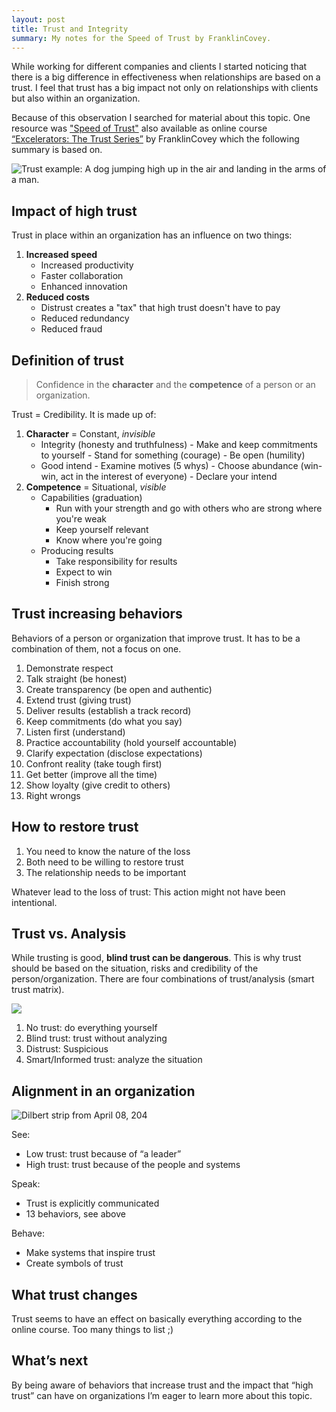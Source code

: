 ```yaml
---
layout: post
title: Trust and Integrity 
summary: My notes for the Speed of Trust by FranklinCovey.
---
```


While working for different companies and clients I started noticing that there is a big difference in effectiveness when relationships are based on a trust. I feel that trust has a big impact not only on relationships with clients but also within an organization.

Because of this observation I searched for material about this topic. One resource was ["Speed of Trust"](http://www.speedoftrust.com) also available as online course [“Excelerators: The Trust Series”](http://www.franklincovey.com/tc/solutions/online-learning/franklincovey-on-demand/excelerators) by FranklinCovey which the following summary is based on.

![Trust example: A dog jumping high up in the air and landing in the arms of a man.](https://media.giphy.com/media/u6sdOrCj98cVi/giphy.gif)


## Impact of high trust 

Trust in place within an organization has an influence on two things:

1. **Increased speed**
    - Increased productivity
    - Faster collaboration
    - Enhanced innovation 
2. **Reduced costs**
    - Distrust creates a "tax" that high trust doesn't have to pay
    - Reduced redundancy
    - Reduced fraud

## Definition of trust

> Confidence in the **character** and the **competence** of a person or an organization.

Trust = Credibility. It is made up of: 

1. **Character** = Constant, *invisible*
    * Integrity (honesty and truthfulness)
    	  - Make and keep commitments to yourself
    	  - Stand for something (courage)
    	  - Be open (humility)
    * Good intend
    	  - Examine motives (5 whys)
    	  - Choose abundance (win-win, act in the interest of everyone)
    	  - Declare your intend
2. **Competence** = Situational, *visible*
    * Capabilities (graduation)
        - Run with your strength and go with others who are strong where you're weak
        - Keep yourself relevant
        - Know where you're going
    * Producing results 
        - Take responsibility for results
        - Expect to win 
        - Finish strong 

## Trust increasing behaviors 

Behaviors of a person or organization that improve trust. It has to be a combination of them, not a focus on one.

1. Demonstrate respect 
2. Talk straight (be honest)
3. Create transparency (be open and authentic)
4. Extend trust (giving trust)
5. Deliver results (establish a track record)
6. Keep commitments (do what you say)
7. Listen first (understand)
8. Practice accountability (hold yourself accountable)
9. Clarify expectation (disclose expectations)
10. Confront reality (take tough first)
11. Get better (improve all the time)
12. Show loyalty (give credit to others)
13. Right wrongs 

## How to restore trust

1. You need to know the nature of the loss
2. Both need to be willing to restore trust
3. The relationship needs to be important

Whatever lead to the loss of trust: This action might not have been intentional.

## Trust vs. Analysis

While trusting is good, **blind trust can be dangerous**. This is why trust should be based on the situation, risks and credibility of the person/organization. There are four combinations of trust/analysis (smart trust matrix).

![](http://www.speedoftrust.com/images/photos/Smart%20Trust%20Matrix.png)

1. No trust: do everything yourself
2. Blind trust: trust without analyzing
3. Distrust: Suspicious 
4. Smart/Informed trust: analyze the situation


## Alignment in an organization

![Dilbert strip from April 08, 204](http://assets.amuniversal.com/d06331106d5301301d7c001dd8b71c47)

See:
 - Low trust: trust because of “a leader”
 - High trust: trust because of the people and systems

Speak:
 - Trust is explicitly communicated
 - 13 behaviors, see above

Behave:
 - Make systems that inspire trust
 - Create symbols of trust

## What trust changes

Trust seems to have an effect on basically everything according to the online course. Too many things to list ;)

## What’s next

By being aware of behaviors that increase trust and the impact that “high trust” can have on organizations I’m eager to learn more about this topic.

